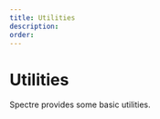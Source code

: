 ```yaml
---
title: Utilities
description: 
order: 
---
```


# Utilities

Spectre provides some basic utilities.
 
<div class="vp-raw docs-demo columns">
  <Card title="Color" 
        desc="Colors for text, link and background"
        path="colors.html" />
  <Card title="Cursor" 
        desc="Mouse cursor to display when mouseover"
        path="cursors.html" />
  <Card title="Display" 
        desc="Display and hidden things"
        path="display.html" />
  <Card title="Divider" 
        desc="Separating elements"
        path="divider.html" />
  <Card title="Loading" 
        desc="Indicating loading or updating state"
        path="loading.html" />
  <Card title="Position" 
        desc="Useful layout and position things"
        path="position.html" />
  <Card title="Shape" 
        desc="Changing element shapes"
        path="shapes.html" />
  <Card title="Text" 
        desc="Text alignment, styles and overflow things"
        path="text.html" />
</div>
